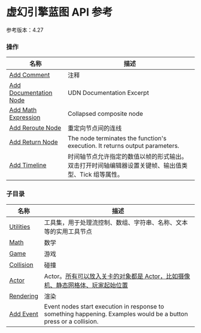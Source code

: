 # 虚幻引擎蓝图 API 参考 

参考版本：4.27

### 操作  

| 名称 | 描述 |
|--|--|
| [Add Comment](./add-comment.md) | 注释
| [Add Documentation Node](./add-documentation-node.md) | UDN Documentation Excerpt
| [Add Math Expression](./add-math-expression.md) | Collapsed composite node
| [Add Reroute Node](./add-reroute-node.md) | 重定向节点间的连线
| [Add Return Node](./add-return-node.md) |	The node terminates the function's execution. It returns output parameters.
| [Add Timeline](./add-timeline.md) | 时间轴节点允许指定的数值以帧的形式输出。 双击打开时间轴编辑器设置关键帧、输出值类型、Tick 组等属性。

### 子目录
| 名称 | 描述 |
| -- | -- |
| [Utilities](./utilities/) | 工具集，用于处理流控制、数组、字符串、名称、文本等的实用工具节点 |
| [Math](./math/) | 数学 |
| [Game](./game/) | 游戏 |
| [Collision](./collision/) | 碰撞 |
| [Actor](./actor/) | Actor。[所有可以放入关卡的对象都是 Actor，比如摄像机、静态网格体、玩家起始位置](https://docs.unrealengine.com/4.27/zh-CN/ProgrammingAndScripting/ProgrammingWithCPP/UnrealArchitecture/Actors/) |
| [Rendering](./rendering/) | 渲染 |
| [Add Event](./add-event/) | Event nodes start execution in response to something happening. Examples would be a button press or a collision. |
